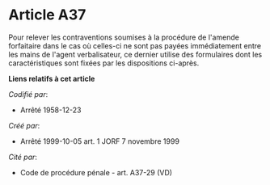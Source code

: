 # Article A37

Pour relever les contraventions soumises à la procédure de l'amende forfaitaire dans le cas où celles-ci ne sont pas payées
immédiatement entre les mains de l'agent verbalisateur, ce dernier utilise des formulaires dont les caractéristiques sont
fixées par les dispositions ci-après.

**Liens relatifs à cet article**

_Codifié par_:

  - Arrêté 1958-12-23

_Créé par_:

  - Arrêté 1999-10-05 art. 1 JORF 7 novembre 1999

_Cité par_:

  - Code de procédure pénale - art. A37-29 (VD)
